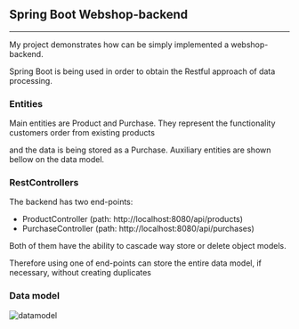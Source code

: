 ## Spring Boot Webshop-backend
---
<p>My project demonstrates how can be simply implemented a webshop-backend.</p>
<p>Spring Boot is being used in order to obtain the Restful approach of data processing.</p>

### Entities

<p>Main entities are Product and Purchase. They represent the functionality customers order from existing products</p>
<p>and the data is being stored as a Purchase. Auxiliary entities are shown bellow on the data model.</p>

### RestControllers

<p> The backend has two end-points:<p/>
<ul>
<li>ProductController (path: http://localhost:8080/api/products)
<li>PurchaseController (path: http://localhost:8080/api/purchases)
</ul>
<p>Both of them have the ability to cascade way store or delete object models.</p>
<p>Therefore using one of end-points can store the entire data model, if necessary, without creating duplicates</p>

### Data model
![datamodel](https://user-images.githubusercontent.com/89316582/151942280-60965248-bd3f-4404-842e-22cb03cba163.png)
